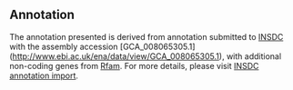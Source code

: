 
Annotation
----------

The annotation presented is derived from annotation submitted to
[INSDC](http://www.insdc.org) with the assembly accession [GCA\_008065305.1]
(http://www.ebi.ac.uk/ena/data/view/GCA_008065305.1),
with additional non-coding genes from
[Rfam](http://rfam.xfam.org/). For more details, please visit [INSDC
annotation import](http://ensemblgenomes.org/info/data/insdc_annotation).
